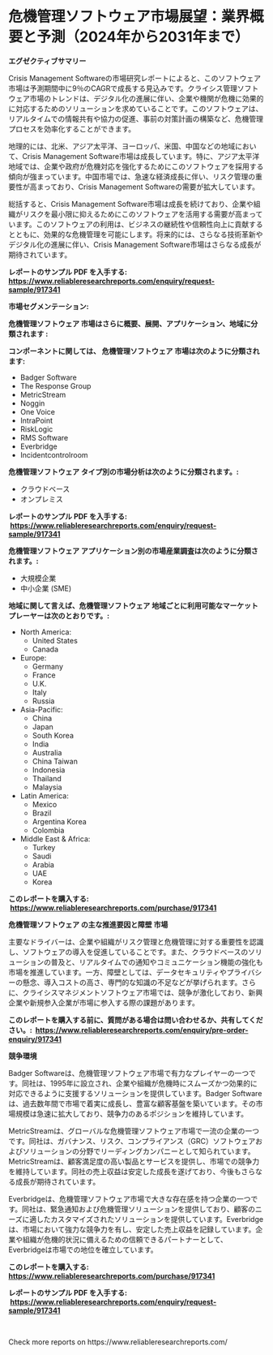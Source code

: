 <p><h1>危機管理ソフトウェア市場展望：業界概要と予測（2024年から2031年まで）</h1></p><p><strong>エグゼクティブサマリー</strong></p>
<p><p>Crisis Management Softwareの市場研究レポートによると、このソフトウェア市場は予測期間中に9％のCAGRで成長する見込みです。クライシス管理ソフトウェア市場のトレンドは、デジタル化の進展に伴い、企業や機関が危機に効果的に対応するためのソリューションを求めていることです。このソフトウェアは、リアルタイムでの情報共有や協力の促進、事前の対策計画の構築など、危機管理プロセスを効率化することができます。</p><p>地理的には、北米、アジア太平洋、ヨーロッパ、米国、中国などの地域において、Crisis Management Software市場は成長しています。特に、アジア太平洋地域では、企業や政府が危機対応を強化するためにこのソフトウェアを採用する傾向が強まっています。中国市場では、急速な経済成長に伴い、リスク管理の重要性が高まっており、Crisis Management Softwareの需要が拡大しています。</p><p>総括すると、Crisis Management Software市場は成長を続けており、企業や組織がリスクを最小限に抑えるためにこのソフトウェアを活用する需要が高まっています。このソフトウェアの利用は、ビジネスの継続性や信頼性向上に貢献するとともに、効果的な危機管理を可能にします。将来的には、さらなる技術革新やデジタル化の進展に伴い、Crisis Management Software市場はさらなる成長が期待されています。</p></p>
<p><strong>レポートのサンプル PDF を入手する: <a href="https://www.reliableresearchreports.com/enquiry/request-sample/917341">https://www.reliableresearchreports.com/enquiry/request-sample/917341</a></strong></p>
<p><strong>市場セグメンテーション:</strong></p>
<p><strong> 危機管理ソフトウェア 市場はさらに概要、展開、アプリケーション、地域に分類されます :</strong></p>
<p><strong>コンポーネントに関しては、 危機管理ソフトウェア 市場は次のように分類されます: &nbsp;</strong></p>
<p><ul><li>Badger Software</li><li>The Response Group</li><li>MetricStream</li><li>Noggin</li><li>One Voice</li><li>IntraPoint</li><li>RiskLogic</li><li>RMS Software</li><li>Everbridge</li><li>Incidentcontrolroom</li></ul></p>
<p><strong> 危機管理ソフトウェア タイプ別の市場分析は次のように分類されます。:</strong></p>
<p><ul><li>クラウドベース</li><li>オンプレミス</li></ul></p>
<p><strong>レポートのサンプル PDF を入手する: &nbsp;<a href="https://www.reliableresearchreports.com/enquiry/request-sample/917341">https://www.reliableresearchreports.com/enquiry/request-sample/917341</a></strong></p>
<p><strong> 危機管理ソフトウェア アプリケーション別の市場産業調査は次のように分類されます。:</strong></p>
<p><ul><li>大規模企業</li><li>中小企業 (SME)</li></ul></p>
<p><strong>地域に関して言えば、危機管理ソフトウェア 地域ごとに利用可能なマーケットプレーヤーは次のとおりです。:</strong></p>
<p><ul>
    <li>
        North America:
        <ul>
            <li>United States</li>
            <li>Canada</li>
        </ul>
    </li>
    <li>
        Europe:
        <ul>
            <li>Germany</li>
            <li>France</li>
            <li>U.K.</li>
            <li>Italy</li>
            <li>Russia</li>
        </ul>
    </li>
    <li>
        Asia-Pacific:
        <ul>
            <li>China</li>
            <li>Japan</li>
            <li>South Korea</li>
            <li>India</li>
            <li>Australia</li>
            <li>China Taiwan</li>
            <li>Indonesia</li>
            <li>Thailand</li>
            <li>Malaysia</li>
        </ul>
    </li>
    <li>
        Latin America:
        <ul>
            <li>Mexico</li>
            <li>Brazil</li>
            <li>Argentina Korea</li>
            <li>Colombia</li>
        </ul>
    </li>
    <li>
        Middle East & Africa:
        <ul>
            <li>Turkey</li>
            <li>Saudi</li>
            <li>Arabia</li>
            <li>UAE</li>
            <li>Korea</li>
        </ul>
    </li>
    </ul></p>
<p><strong>このレポートを購入する: &nbsp;<a href="https://www.reliableresearchreports.com/purchase/917341">https://www.reliableresearchreports.com/purchase/917341</a></strong></p>
<p><strong>危機管理ソフトウェア の主な推進要因と障壁 市場</strong></p>
<p><p>主要なドライバーは、企業や組織がリスク管理と危機管理に対する重要性を認識し、ソフトウェアの導入を促進していることです。また、クラウドベースのソリューションの普及と、リアルタイムでの通知やコミュニケーション機能の強化も市場を推進しています。一方、障壁としては、データセキュリティやプライバシーの懸念、導入コストの高さ、専門的な知識の不足などが挙げられます。さらに、クライシスマネジメントソフトウェア市場では、競争が激化しており、新興企業や新規参入企業が市場に参入する際の課題があります。</p></p>
<p><strong>このレポートを購入する前に、質問がある場合は問い合わせるか、共有してください。:&nbsp; <a href="https://www.reliableresearchreports.com/enquiry/pre-order-enquiry/917341">https://www.reliableresearchreports.com/enquiry/pre-order-enquiry/917341</a></strong></p>
<p><strong>競争環境</strong></p>
<p><p>Badger Softwareは、危機管理ソフトウェア市場で有力なプレイヤーの一つです。同社は、1995年に設立され、企業や組織が危機時にスムーズかつ効果的に対応できるように支援するソリューションを提供しています。Badger Softwareは、過去数年間で市場で着実に成長し、豊富な顧客基盤を築いています。その市場規模は急速に拡大しており、競争力のあるポジションを維持しています。</p><p>MetricStreamは、グローバルな危機管理ソフトウェア市場で一流の企業の一つです。同社は、ガバナンス、リスク、コンプライアンス（GRC）ソフトウェアおよびソリューションの分野でリーディングカンパニーとして知られています。MetricStreamは、顧客満足度の高い製品とサービスを提供し、市場での競争力を維持しています。同社の売上収益は安定した成長を遂げており、今後もさらなる成長が期待されています。</p><p>Everbridgeは、危機管理ソフトウェア市場で大きな存在感を持つ企業の一つです。同社は、緊急通知および危機管理ソリューションを提供しており、顧客のニーズに適したカスタマイズされたソリューションを提供しています。Everbridgeは、市場において強力な競争力を有し、安定した売上収益を記録しています。企業や組織が危機的状況に備えるための信頼できるパートナーとして、Everbridgeは市場での地位を確立しています。</p></p>
<p><strong>このレポートを購入する: &nbsp; <a href="https://www.reliableresearchreports.com/purchase/917341">https://www.reliableresearchreports.com/purchase/917341</a></strong></p>
<p><strong>レポートのサンプル PDF を入手する: &nbsp;<a href="https://www.reliableresearchreports.com/enquiry/request-sample/917341">https://www.reliableresearchreports.com/enquiry/request-sample/917341</a></strong><strong></strong></p>
<p>&nbsp;</p>
<p>Check more reports on https://www.reliableresearchreports.com/</p>